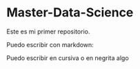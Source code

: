 # Master-Data-Science

Este es mi primer repositorio.

Puedo escribir con markdown:

Puedo escribir en cursiva o en negrita
algo


